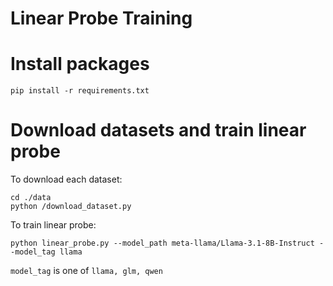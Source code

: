 # Linear Probe Training

# Install packages
```
pip install -r requirements.txt
```

# Download datasets and train linear probe
To download each dataset:
```
cd ./data
python /download_dataset.py
```
To train linear probe:
```
python linear_probe.py --model_path meta-llama/Llama-3.1-8B-Instruct --model_tag llama
```
```model_tag``` is one of ```llama, glm, qwen```